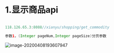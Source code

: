 # 1.显示商品api

```java

118.126.65.3:8088//xianyu/shopping/get_commodity

参数1，(Integer pageNum,Integer pageSize)分页参数

```

![image-20200408193607947](C:\Users\Administrator\AppData\Roaming\Typora\typora-user-images\image-20200408193607947.png)